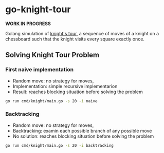 # go-knight-tour

**WORK IN PROGRESS**

Golang simulation of [knight's tour](https://en.wikipedia.org/wiki/Knight%27s_tour), a sequence of moves of a knight on a chessboard such that the knight visits every square exactly once.



## Solving Knight Tour Problem

### First naive implementation

* Random move: no strategy for moves,
* Implementation: simple recursive implementarion
* Result: reaches blocking situation before solving the problem

```sh
go run cmd/knight/main.go -s 20 -i naive
```

### Backtracking

* Random move: no strategy for moves,
* Backtracking: examin each possible branch of any possible move
* No solution: reaches blocking situation before solving the problem

```sh
go run cmd/knight/main.go -s 20 -i backtracking
```

